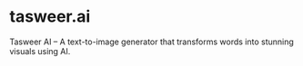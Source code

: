 # tasweer.ai
Tasweer AI – A text-to-image generator that transforms words into stunning visuals using AI.
